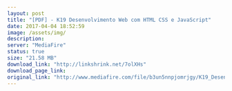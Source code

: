 ```yaml
---
layout: post
title: "[PDF] - K19 Desenvolvimento Web com HTML CSS e JavaScript"
date: 2017-04-04 18:52:59
image: /assets/img/
description:
server: "MediaFire"
status: true
size: "21.58 MB"
download_link: "http://linkshrink.net/7olXHs"
download_page_link:
original_link: "http://www.mediafire.com/file/b3un5nnpjomrjgy/K19_Desenvolvimento_web_com_HTML%2C_CSS_e_JavaScript.pdf"
---
```

